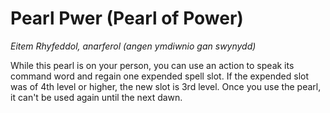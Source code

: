 # Pearl Pwer (Pearl of Power)

*Eitem Rhyfeddol, anarferol (angen ymdiwnio gan swynydd)*

While this pearl is on your person, you can use an action to speak its command word and regain one expended spell slot. If the expended slot was of 4th level or higher, the new slot is 3rd level. Once you use the pearl, it can't be used again until the next dawn.